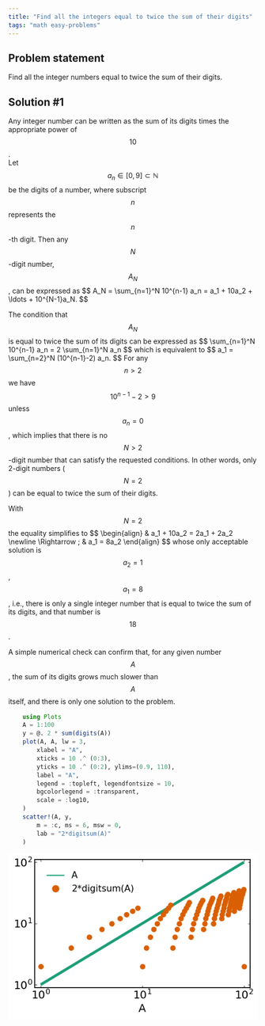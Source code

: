 ```yaml
---
title: "Find all the integers equal to twice the sum of their digits"
tags: "math easy-problems"
---
```



<script src="https://cdn.mathjax.org/mathjax/latest/MathJax.js?config=TeX-AMS-MML_HTMLorMML" type="text/javascript"></script>

## Problem statement
Find all the integer numbers equal to twice the sum of their digits.


## Solution #1
Any integer number can be written as the sum of its digits times the
appropriate power of $$10$$. \
Let $$ a_n \in [0,9] \subset \mathbb{N} $$ be the digits of a number, where
subscript $$n$$ represents the $$n$$-th digit.
Then any $$N$$-digit number, $$A_N$$, can be expressed as
\$$
    A_N = \sum_{n=1}^N 10^{n-1} a_n = a_1 + 10a_2 + \ldots + 10^{N-1}a_N.
\$$

The condition that $$A_N$$ is equal to twice the sum of its digits can be
expressed as 
\$$
    \sum_{n=1}^N 10^{n-1} a_n = 2 \sum_{n=1}^N a_n
\$$
which is equivalent to
\$$
    a_1 = \sum_{n=2}^N (10^{n-1}-2) a_n.
\$$
For any $$n>2$$ we have $$10^{n-1}-2 > 9$$ unless $$a_n = 0$$, which implies
that there is no $$N>2$$-digit number that can satisfy the requested
conditions.
In other words, only 2-digit numbers ($$N=2$$) can be equal to twice the
sum of their digits.

With $$N=2$$ the equality simplifies to
\$$
    \begin{align}
         & a_1 + 10a_2 = 2a_1 + 2a_2 \newline
        \Rightarrow \; & a_1 = 8a_2
    \end{align}
\$$
whose only acceptable solution is $$a_2 = 1$$, $$a_1 = 8$$, i.e., there is
only a single integer number that is equal to twice the sum of its digits,
and that number is $$18$$.

A simple numerical check can confirm that, for any given number $$A$$,
the sum of its digits grows much slower than $$A$$ itself, and there is
only one solution to the problem.

```julia
    using Plots
    A = 1:100
    y = @. 2 * sum(digits(A))
    plot(A, A, lw = 3,
        xlabel = "A",
        xticks = 10 .^ (0:3),
        yticks = 10 .^ (0:2), ylims=(0.9, 110),
        label = "A",
        legend = :topleft, legendfontsize = 10,
        bgcolorlegend = :transparent,
        scale = :log10,
    )
    scatter!(A, y,
        m = :c, ms = 6, msw = 0,
        lab = "2*digitsum(A)"
    )
```

![](/assets/2022-08-26-integer-twice-sum-digits_1_1.png)

